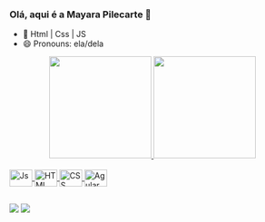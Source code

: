 ### Olá, aqui é a Mayara Pilecarte 👋

- 🌱 Html | Css | JS 
- 😄 Pronouns: ela/dela
<div align="center">
  <a href="https://github.com/MPilecarte">
  <img height="180em"  src="https://github-readme-stats.vercel.app/api?username=MPilecarte&show_icons=true&theme=material-palenight&include_all_commits=true&count_private=true"/>
  <img height="180em" src="https://github-readme-stats.vercel.app/api/top-langs/?username=MPilecarte&layout=compact&langs_count=7&theme=material-palenight"/>
</div>

<div style="display: inline_block"><br>
  <img align="center" alt="Js" height="30" width="40" src="https://cdn.jsdelivr.net/gh/devicons/devicon/icons/javascript/javascript-plain.svg">
  <img align="center" alt="HTML" height="30" width="40" 
  src="https://cdn.jsdelivr.net/gh/devicons/devicon/icons/html5/html5-plain.svg">
<img align="center" alt="CSS" height="30" width="40"
src="https://cdn.jsdelivr.net/gh/devicons/devicon/icons/css3/css3-plain.svg">
<img align="center" alt="Agular" height="30" width="40"
src="https://cdn.jsdelivr.net/gh/devicons/devicon/icons/angularjs/angularjs-plain.svg">
</div>

 ##
 
 <div> 
  <a href = "mayara.pilecarte@gmail.com"><img src="https://img.shields.io/badge/Gmail-D14836?style=for-the-badge&logo=gmail&logoColor=white" target="_blank"></a>
  <a href="https://www.linkedin.com/in/" target="_blank"><img src="https://img.shields.io/badge/-LinkedIn-%230077B5?style=for-the-badge&logo=linkedin&logoColor=white" target="_blank"></a> 
  <div>
  
